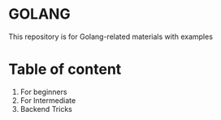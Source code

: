 # GOLANG
This repository is for Golang-related materials with examples 

# Table of content
1. For beginners
2. For Intermediate
3. Backend Tricks
